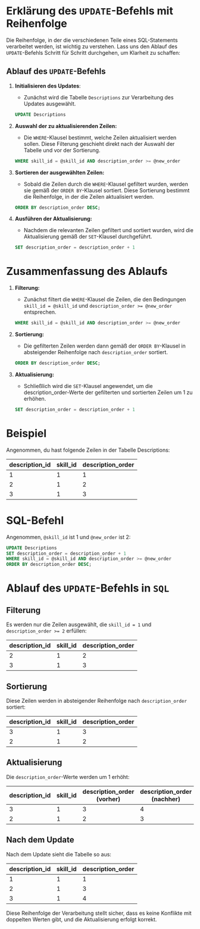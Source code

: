 # Erklärung des `UPDATE`-Befehls mit Reihenfolge

Die Reihenfolge, in der die verschiedenen Teile eines SQL-Statements verarbeitet werden, ist wichtig zu verstehen. Lass uns den Ablauf des `UPDATE`-Befehls Schritt für Schritt durchgehen, um Klarheit zu schaffen:

## Ablauf des `UPDATE`-Befehls

1. **Initialisieren des Updates**:

   - Zunächst wird die Tabelle `Descriptions` zur Verarbeitung des Updates ausgewählt.

   ```sql
   UPDATE Descriptions
   ```

2. **Auswahl der zu aktualisierenden Zeilen:**

   - Die `WHERE`-Klausel bestimmt, welche Zeilen aktualisiert werden sollen. Diese Filterung geschieht direkt nach der Auswahl der Tabelle und vor der Sortierung.

   ```sql
   WHERE skill_id = @skill_id AND description_order >= @new_order
   ```

3. **Sortieren der ausgewählten Zeilen:**

   - Sobald die Zeilen durch die `WHERE`-Klausel gefiltert wurden, werden sie gemäß der `ORDER BY`-Klausel sortiert. Diese Sortierung bestimmt die Reihenfolge, in der die Zeilen aktualisiert werden.

   ```sql
   ORDER BY description_order DESC;
   ```

4. **Ausführen der Aktualisierung:**

   - Nachdem die relevanten Zeilen gefiltert und sortiert wurden, wird die Aktualisierung gemäß der `SET`-Klausel durchgeführt.

   ```sql
   SET description_order = description_order + 1
   ```

# Zusammenfassung des Ablaufs

1. **Filterung:**

   - Zunächst filtert die `WHERE`-Klausel die Zeilen, die den Bedingungen `skill_id = @skill_id` und `description_order >= @new_order` entsprechen.

   ```sql
   WHERE skill_id = @skill_id AND description_order >= @new_order
   ```

2. **Sortierung:**

   - Die gefilterten Zeilen werden dann gemäß der `ORDER BY`-Klausel in absteigender Reihenfolge nach `description_order` sortiert.

   ```sql
   ORDER BY description_order DESC;
   ```

3. **Aktualisierung:**

   - Schließlich wird die `SET`-Klausel angewendet, um die description_order-Werte der gefilterten und sortierten Zeilen um 1 zu erhöhen.

   ```sql
   SET description_order = description_order + 1
   ```

# Beispiel

Angenommen, du hast folgende Zeilen in der Tabelle Descriptions:

| description_id | skill_id | description_order |
| -------------- | -------- | ----------------- |
| 1              | 1        | 1                 |
| 2              | 1        | 2                 |
| 3              | 1        | 3                 |

# SQL-Befehl

Angenommen, `@skill_id` ist 1 und `@new_order` ist 2:

```sql
UPDATE Descriptions
SET description_order = description_order + 1
WHERE skill_id = @skill_id AND description_order >= @new_order
ORDER BY description_order DESC;
```

# Ablauf des `UPDATE`-Befehls in `SQL`

## Filterung

Es werden nur die Zeilen ausgewählt, die `skill_id = 1` und `description_order >= 2` erfüllen:

| description_id | skill_id | description_order |
| -------------- | -------- | ----------------- |
| 2              | 1        | 2                 |
| 3              | 1        | 3                 |

## Sortierung

Diese Zeilen werden in absteigender Reihenfolge nach `description_order` sortiert:

| description_id | skill_id | description_order |
| -------------- | -------- | ----------------- |
| 3              | 1        | 3                 |
| 2              | 1        | 2                 |

## Aktualisierung

Die `description_order`-Werte werden um 1 erhöht:

| description_id | skill_id | description_order (vorher) | description_order (nachher) |
| -------------- | -------- | -------------------------- | --------------------------- |
| 3              | 1        | 3                          | 4                           |
| 2              | 1        | 2                          | 3                           |

## Nach dem Update

Nach dem Update sieht die Tabelle so aus:

| description_id | skill_id | description_order |
| -------------- | -------- | ----------------- |
| 1              | 1        | 1                 |
| 2              | 1        | 3                 |
| 3              | 1        | 4                 |

Diese Reihenfolge der Verarbeitung stellt sicher, dass es keine Konflikte mit doppelten Werten gibt, und die Aktualisierung erfolgt korrekt.
